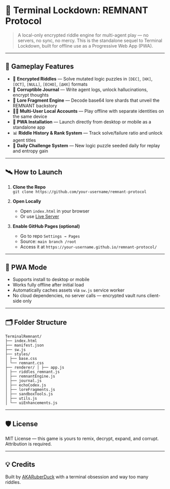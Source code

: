 # 🔐 Terminal Lockdown: REMNANT Protocol

> A local-only encrypted riddle engine for multi-agent play — no servers, no sync, no mercy. This is the standalone sequel to Terminal Lockdown, built for offline use as a Progressive Web App (PWA).

---

## 🧩 Gameplay Features

- 🧠 **Encrypted Riddles** — Solve mutated logic puzzles in `[DEC]`, `[HX]`, `[OCT]`, `[NULL]`, `[ECHO]`, `[ΔHX]` formats  
- 📓 **Corruptible Journal** — Write agent logs, unlock hallucinations, encrypt thoughts  
- 📜 **Lore Fragment Engine** — Decode base64 lore shards that unveil the REMNANT backstory  
- 🧑‍💻 **Multi-User Local Accounts** — Play offline with separate identities on the same device  
- 📱 **PWA Installation** — Launch directly from desktop or mobile as a standalone app  
- 📊 **Riddle History & Rank System** — Track solve/failure ratio and unlock agent titles  
- 📅 **Daily Challenge System** — New logic puzzle seeded daily for replay and entropy gain

---

## 🛰️ How to Launch

1. **Clone the Repo**  
   `git clone https://github.com/your-username/remnant-protocol`

2. **Open Locally**  
   - Open `index.html` in your browser  
   - Or use [Live Server](https://marketplace.visualstudio.com/items?itemName=ritwickdey.LiveServer)

3. **Enable GitHub Pages (optional)**  
   - Go to repo `Settings → Pages`  
   - Source: `main branch /root`  
   - Access it at `https://your-username.github.io/remnant-protocol/`

---

## 🧠 PWA Mode

- Supports install to desktop or mobile  
- Works fully offline after initial load  
- Automatically caches assets via `sw.js` service worker  
- No cloud dependencies, no server calls — encrypted vault runs client-side only

---

## 🗂 Folder Structure

    TerminalRemnant/ 
    ├── index.html 
    ├── manifest.json 
    ├── sw.js 
    ├── styles/ 
    │ ├── base.css 
    │ └── remnant.css 
    ├── renderer/ │ ├── app.js 
    │ ├── riddles_remnant.js 
    │ ├── remnantEngine.js 
    │ ├── journal.js 
    │ ├── echoCodex.js 
    │ ├── loreFragments.js 
    │ ├── sandboxTools.js 
    │ ├── utils.js 
    │ └── uiEnhancements.js


---

## 🛡️ License

MIT License — this game is yours to remix, decrypt, expand, and corrupt. Attribution is required.

---

## 💡 Credits

Built by [AKARuberDuck](https://github.com/akaruberduck) with a terminal obsession and way too many riddles.

